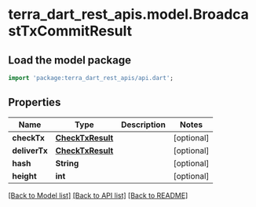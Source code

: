 # terra_dart_rest_apis.model.BroadcastTxCommitResult

## Load the model package
```dart
import 'package:terra_dart_rest_apis/api.dart';
```

## Properties
Name | Type | Description | Notes
------------ | ------------- | ------------- | -------------
**checkTx** | [**CheckTxResult**](CheckTxResult.md) |  | [optional] 
**deliverTx** | [**CheckTxResult**](CheckTxResult.md) |  | [optional] 
**hash** | **String** |  | [optional] 
**height** | **int** |  | [optional] 

[[Back to Model list]](../README.md#documentation-for-models) [[Back to API list]](../README.md#documentation-for-api-endpoints) [[Back to README]](../README.md)


